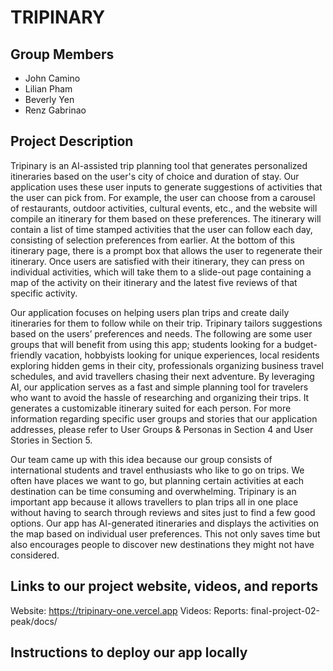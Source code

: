 # TRIPINARY

## Group Members
- John Camino
- Lilian Pham
- Beverly Yen
- Renz Gabrinao

## Project Description


Tripinary is an AI-assisted trip planning tool that generates personalized itineraries based on the user's city of choice and duration of stay. Our application uses these user inputs to generate suggestions of activities that the user can pick from. For example, the user can choose from a carousel of restaurants, outdoor activities, cultural events, etc., and the website will compile an itinerary for them based on these preferences. The itinerary will contain a list of time stamped activities that the user can follow each day, consisting of selection preferences from earlier. At the bottom of this itinerary page, there is a prompt box that allows the user to regenerate their itinerary. Once users are satisfied with their itinerary, they can press on individual activities, which will take them to a slide-out page containing a map of the activity on their itinerary and the latest five reviews of that specific activity. 

Our application focuses on helping users plan trips and create daily itineraries for them to follow while on their trip. Tripinary tailors suggestions based on the users’ preferences and needs. The following are some user groups that will benefit from using this app; students looking for a budget-friendly vacation, hobbyists looking for unique experiences, local residents exploring hidden gems in their city, professionals organizing business travel schedules, and avid travellers chasing their next adventure. By leveraging AI, our application serves as a fast and simple planning tool for travelers who want to avoid the hassle of researching and organizing their trips. It generates a customizable itinerary suited for each person. For more information regarding specific user groups and stories that our application addresses, please refer to User Groups & Personas in Section 4 and User Stories in Section 5. 

Our team came up with this idea because our group consists of international students and travel enthusiasts who like to go on trips. We often have places we want to go, but planning certain activities at each destination can be time consuming and overwhelming. Tripinary is an important app because it allows travellers to plan trips all in one place without having to search through reviews and sites just to find a few good options. Our app has AI-generated itineraries and displays the activities on the map based on individual user preferences. This not only saves time but also encourages people to discover new destinations they might not have considered. 

## Links to our project website, videos, and reports

Website: https://tripinary-one.vercel.app
Videos: 
Reports: final-project-02-peak/docs/

## Instructions to deploy our app locally
